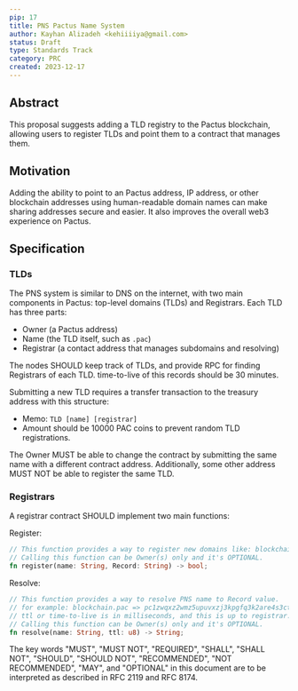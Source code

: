 ```yaml
---
pip: 17
title: PNS Pactus Name System
author: Kayhan Alizadeh <kehiiiiya@gmail.com>
status: Draft
type: Standards Track
category: PRC
created: 2023-12-17
---
```


## Abstract

This proposal suggests adding a TLD registry to the Pactus blockchain, allowing users to register TLDs and point them to a contract that manages them.

## Motivation

Adding the ability to point to an Pactus address, IP address, or other blockchain addresses using human-readable domain names can make sharing addresses secure and easier. It also improves the overall web3 experience on Pactus.

## Specification

### TLDs

The PNS system is similar to DNS on the internet, with two main components in Pactus: top-level domains (TLDs) and Registrars. Each TLD has three parts:

* Owner (a Pactus address)
* Name (the TLD itself, such as `.pac`)
* Registrar (a contact address that manages subdomains and resolving)

The nodes SHOULD keep track of TLDs, and provide RPC for finding Registrars of each TLD. time-to-live of this records should be 30 minutes.

Submitting a new TLD requires a transfer transaction to the treasury address with this structure:

* Memo: `TLD [name] [registrar]`
* Amount should be 10000 PAC coins to prevent random TLD registrations. 

The Owner MUST be able to change the contract by submitting the same name with a different contract address. Additionally, some other address MUST NOT be able to register the same TLD.

### Registrars

A registrar contract SHOULD implement two main functions:

Register:

```rs
// This function provides a way to register new domains like: blockchain.pac, 🔥.pac and more. 
// Calling this function can be Owner(s) only and it's OPTIONAL.
fn register(name: String, Record: String) -> bool;
```

Resolve:

```rs
// This function provides a way to resolve PNS name to Record value. 
// for example: blockchain.pac => pc1zwqxz2wmz5upuvxzj3kpgfq3k2are4s3ctqxtxy 
// ttl or time-to-live is in milliseconds, and this is up to registrar.
// Calling this function can be Owner(s) only and it's OPTIONAL.
fn resolve(name: String, ttl: u8) -> String;
```

The key words "MUST", "MUST NOT", "REQUIRED", "SHALL", "SHALL NOT", "SHOULD", "SHOULD NOT", "RECOMMENDED", "NOT RECOMMENDED", "MAY", and "OPTIONAL" in this document are to be interpreted as described in RFC 2119 and RFC 8174.
